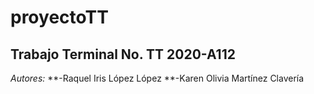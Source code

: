 # proyectoTT
## Trabajo Terminal No. TT 2020-A112
*Autores:*
**-Raquel Iris López López
**-Karen Olivia Martínez Clavería

